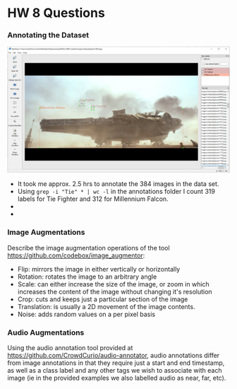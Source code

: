 # HW 8 Questions

### Annotating the Dataset
![Annoted Image](./image_annotations.jpg)

 - It took me approx. 2.5 hrs to annotate the 384 images in the data set.  
 - Using `grep -i "Tie" * | wc -l` in the annotations folder I count 319 labels for Tie Fighter and 312 for Millennium Falcon.
 - 
 - 


### Image Augmentations

Describe the image augmentation operations of the tool https://github.com/codebox/image_augmentor:

 - Flip: mirrors the image in either vertically or horizontally
 - Rotation: rotates the image to an arbitrary angle
 - Scale: can either increase the size of the image, or zoom in which increases the content of the image without changing it's resolution
 - Crop: cuts and keeps just a particular section of the image 
 - Translation: is usually a 2D movement of the image contents.
 - Noise: adds random values on a per pixel basis
 
### Audio Augmentations

Using the audio annotation tool provided at https://github.com/CrowdCurio/audio-annotator, audio annotations differ from image annotations in that they require just a start and end timestamp, as well as a class label and any other tags we wish to associate with each image (ie in the provided examples we also labelled audio as near, far, etc).

